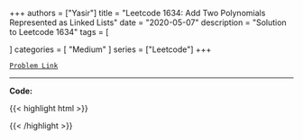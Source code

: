 
+++
authors = ["Yasir"]
title = "Leetcode 1634: Add Two Polynomials Represented as Linked Lists"
date = "2020-05-07"
description = "Solution to Leetcode 1634"
tags = [
    
]
categories = [
    "Medium"
]
series = ["Leetcode"]
+++



[`Problem Link`](https://leetcode.com/problems/add-two-polynomials-represented-as-linked-lists/description/)

---

**Code:**

{{< highlight html >}}

{{< /highlight >}}

